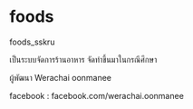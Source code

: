 # foods
foods_sskru

เป็นระบบจัดการร้านอาหาร จัดทำขึ้นมาในกรณีศึกษา 

ผู้พัฒนา Werachai oonmanee 

facebook : facebook.com/werachai.oonmanee
